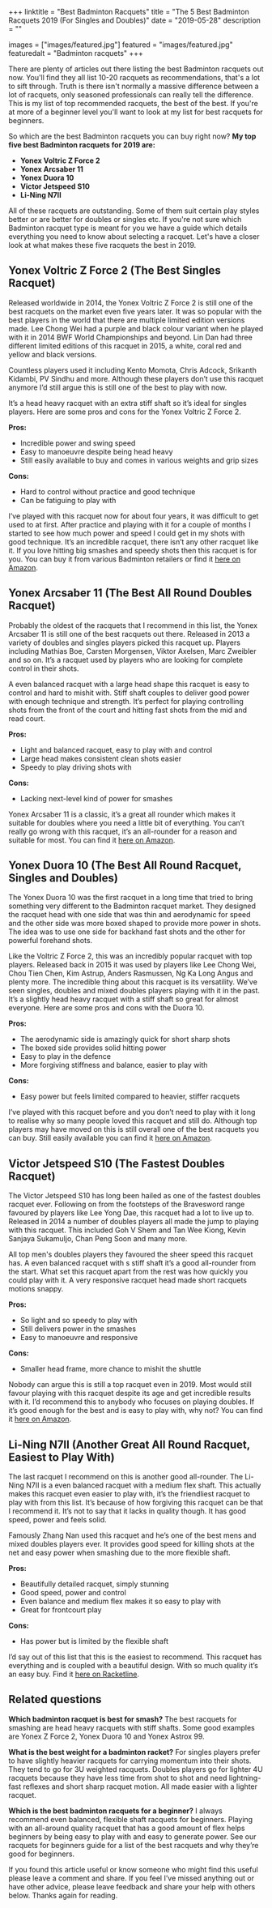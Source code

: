 +++
linktitle = "Best Badminton Racquets"
title = "The 5 Best Badminton Racquets 2019 (For Singles and Doubles)"
date = "2019-05-28"
description = ""

images = ["images/featured.jpg"]
featured = "images/featured.jpg"
featuredalt = "Badminton racquets"
+++

There are plenty of articles out there listing the best Badminton racquets out now. You'll find they all list 10-20 racquets as recommendations, that's a lot to sift through. Truth is there isn't normally a massive difference between a lot of racquets, only seasoned professionals can really tell the difference. This is my list of top recommended racquets, the best of the best. If you're at more of a beginner level you'll want to look at my list for best racquets for beginners.

So which are the best Badminton racquets you can buy right now? **My top five best Badminton racquets for 2019 are:**

* **Yonex Voltric Z Force 2**
* **Yonex Arcsaber 11**
* **Yonex Duora 10**
* **Victor Jetspeed S10**
* **Li-Ning N7II**

All of these racquets are outstanding. Some of them suit certain play styles better or are better for doubles or singles etc. If you're not sure which Badminton racquet type is meant for you we have a guide which details everything you need to know about selecting a racquet. Let's have a closer look at what makes these five racquets the best in 2019.

## Yonex Voltric Z Force 2 (The Best Singles Racquet)

Released worldwide in 2014, the Yonex Voltric Z Force 2 is still one of the best racquets on the market even five years later. It was so popular with the best players in the world that there are multiple limited edition versions made. Lee Chong Wei had a purple and black colour variant when he played with it in 2014 BWF World Championships and beyond. Lin Dan had three different limited editions of this racquet in 2015, a white, coral red and yellow and black versions.

Countless players used it including Kento Momota, Chris Adcock, Srikanth Kidambi, PV Sindhu and more. Although these players don’t use this racquet anymore I’d still argue this is still one of the best to play with now.

It’s a head heavy racquet with an extra stiff shaft so it’s ideal for singles players. Here are some pros and cons for the Yonex Voltric Z Force 2.

**Pros:**

* Incredible power and swing speed
* Easy to manoeuvre despite being head heavy
* Still easily available to buy and comes in various weights and grip sizes

**Cons:**

* Hard to control without practice and good technique
* Can be fatiguing to play with

I’ve played with this racquet now for about four years, it was difficult to get used to at first. After practice and playing with it for a couple of months I started to see how much power and speed I could get in my shots with good technique. It’s an incredible racquet, there isn’t any other racquet like it. If you love hitting big smashes and speedy shots then this racquet is for you. You can buy it from various Badminton retailers or find it [here on Amazon](https://www.amazon.co.uk/Yonex-Voltric-Badminton-Racket-Strung/dp/B00IMWQR3C/ref=sr_1_1?crid=YG7896DM1G05&keywords=yonex+voltric+z+force+2&qid=1559768439&s=gateway&sprefix=yonex+voltric+z+for%2Caps%2C137&sr=8-1).

## Yonex Arcsaber 11 (The Best All Round Doubles Racquet)

Probably the oldest of the racquets that I recommend in this list, the Yonex Arcsaber 11 is still one of the best racquets out there. Released in 2013 a variety of doubles and singles players picked this racquet up. Players including Mathias Boe, Carsten Morgensen, Viktor Axelsen, Marc Zweibler and so on. It’s a racquet used by players who are looking for complete control in their shots.

A even balanced racquet with a large head shape this racquet is easy to control and hard to mishit with. Stiff shaft couples to deliver good power with enough technique and strength. It’s perfect for playing controlling shots from the front of the court and hitting fast shots from the mid and read court.

**Pros:**

* Light and balanced racquet, easy to play with and control
* Large head makes consistent clean shots easier
* Speedy to play driving shots with

**Cons:**

* Lacking next-level kind of power for smashes

Yonex Arcsaber 11 is a classic, it’s a great all rounder which makes it suitable for doubles where you need a little bit of everything. You can’t really go wrong with this racquet, it’s an all-rounder for a reason and suitable for most. You can find it [here on Amazon](https://www.amazon.co.uk/Yonex-ArcSaber-Badminton-Racket-Color/dp/B07659LK2X/ref=sr_1_1?keywords=yonex+arcsaber+11&qid=1559771776&s=gateway&sr=8-1).

## Yonex Duora 10 (The Best All Round Racquet, Singles and Doubles)

The Yonex Duora 10 was the first racquet in a long time that tried to bring something very different to the Badminton racquet market. They designed the racquet head with one side that was thin and aerodynamic for speed and the other side was more boxed shaped to provide more power in shots. The idea was to use one side for backhand fast shots and the other for powerful forehand shots.

Like the Voltric Z Force 2, this was an incredibly popular racquet with top players. Released back in 2015 it was used by players like Lee Chong Wei, Chou Tien Chen, Kim Astrup, Anders Rasmussen, Ng Ka Long Angus and plenty more. The incredible thing about this racquet is its versatility. We’ve seen singles, doubles and mixed doubles players playing with it in the past. It’s a slightly head heavy racquet with a stiff shaft so great for almost everyone. Here are some pros and cons with the Duora 10.

**Pros:**

* The aerodynamic side is amazingly quick for short sharp shots
* The boxed side provides solid hitting power
* Easy to play in the defence
* More forgiving stiffness and balance, easier to play with

**Cons:**

* Easy power but feels limited compared to heavier, stiffer racquets

I’ve played with this racquet before and you don’t need to play with it long to realise why so many people loved this racquet and still do. Although top players may have moved on this is still overall one of the best racquets you can buy. Still easily available you can find it [here on Amazon](https://www.amazon.co.uk/Yonex-Badminton-Racket-Color-Orange/dp/B075ZD2XXQ/ref=sr_1_1?keywords=yonex+duora+10&qid=1559770267&s=gateway&sr=8-1).

## Victor Jetspeed S10 (The Fastest Doubles Racquet)

The Victor Jetspeed S10 has long been hailed as one of the fastest doubles racquet ever. Following on from the footsteps of the Bravesword range favoured by players like Lee Yong Dae, this racquet had a lot to live up to. Released in 2014 a number of doubles players all made the jump to playing with this racquet. This included Goh V Shem and Tan Wee Kiong, Kevin Sanjaya Sukamuljo, Chan Peng Soon and many more.

All top men's doubles players they favoured the sheer speed this racquet has. A even balanced racquet with s stiff shaft it’s a good all-rounder from the start. What set this racquet apart from the rest was how quickly you could play with it. A very responsive racquet head made short racquets motions snappy.

**Pros:**

* So light and so speedy to play with
* Still delivers power in the smashes
* Easy to manoeuvre and responsive

**Cons:**

* Smaller head frame, more chance to mishit the shuttle

Nobody can argue this is still a top racquet even in 2019. Most would still favour playing with this racquet despite its age and get incredible results with it. I’d recommend this to anybody who focuses on playing doubles. If it’s good enough for the best and is easy to play with, why not? You can find it [here on Amazon](https://www.amazon.co.uk/Victor-JS-10-White-Black-Blue/dp/B00WGX668E/ref=sr_1_1?crid=2OQ1GD01T9TQL&keywords=victor+jetspeed+s10&qid=1559771431&s=gateway&sprefix=victor+jetspee%2Caps%2C138&sr=8-1).

## Li-Ning N7II (Another Great All Round Racquet, Easiest to Play With)

The last racquet I recommend on this is another good all-rounder. The Li-Ning N7II is a even balanced racquet with a medium flex shaft. This actually makes this racquet even easier to play with, it’s the friendliest racquet to play with from this list. It’s because of how forgiving this racquet can be that I recommend it. It’s not to say that it lacks in quality though. It has good speed, power and feels solid.

Famously Zhang Nan used this racquet and he’s one of the best mens and mixed doubles players ever. It provides good speed for killing shots at the net and easy power when smashing due to the more flexible shaft.

**Pros:**

* Beautifully detailed racquet, simply stunning
* Good speed, power and control
* Even balance and medium flex makes it so easy to play with
* Great for frontcourt play

**Cons:**

* Has power but is limited by the flexible shaft

I’d say out of this list that this is the easiest to recommend. This racquet has everything and is coupled with a beautiful design. With so much quality it’s an easy buy. Find it [here on Racketline](https://www.racketline.co.uk/badminton-c1/badminton-rackets-c5/li-ning-n7ii-ultra-sharp-turbo-n7-ii-wh-racket-p3868).

## Related questions

**Which badminton racquet is best for smash?** The best racquets for smashing are head heavy racquets with stiff shafts. Some good examples are Yonex Z Force 2, Yonex Duora 10 and Yonex Astrox 99.

**What is the best weight for a badminton racket?** For singles players prefer to have slightly heavier racquets for carrying momentum into their shots. They tend to go for 3U weighted racquets. Doubles players go for lighter 4U racquets because they have less time from shot to shot and need lightning-fast reflexes and short sharp racquet motion. All made easier with a lighter racquet.

**Which is the best badminton racquets for a beginner?** I always recommend even balanced, flexible shaft racquets for beginners. Playing with an all-around quality racquet that has a good amount of flex helps beginners by being easy to play with and easy to generate power. See our racquets for beginners guide for a list of the best racquets and why they’re good for beginners.

If you found this article useful or know someone who might find this useful please leave a comment and share. If you feel I’ve missed anything out or have other advice, please leave feedback and share your help with others below. Thanks again for reading.
